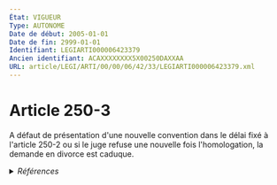 ```yaml
---
État: VIGUEUR
Type: AUTONOME
Date de début: 2005-01-01
Date de fin: 2999-01-01
Identifiant: LEGIARTI000006423379
Ancien identifiant: ACAXXXXXXXX5X00250DAXXAA
URL: article/LEGI/ARTI/00/00/06/42/33/LEGIARTI000006423379.xml
---
```


<h1>Article 250-3</h1>

A défaut de présentation d'une nouvelle convention dans le délai fixé à
l'article 250-2 ou si le juge refuse une nouvelle fois l'homologation, la
demande en divorce est caduque.


<details>
  <summary><em>Références</em></summary>

  <h2>Articles faisant référence à l'article</h2>
  
  <ul>
    <li>
      <a href="https://legal.tricoteuses.fr//redirection/LEGIARTI000006284802?vers=git&vers=legifrance">LOI n° 2004-439 du 26 mai 2004 relative au divorce - article 9 ENTIEREMENT_MODIF</a> CREATION cible
    </li>
    <li>
      <a href="https://legal.tricoteuses.fr//redirection/LEGIARTI000006423370?vers=git&vers=legifrance">Code civil - article 250-2 AUTONOME VIGUEUR, en vigueur depuis le 2005-01-01</a> CITATION cible
    </li>
  </ul>
  
  <h2>Textes faisant référence à l'article</h2>
  
  <ul>
    <li>
      <a href="https://legal.tricoteuses.fr//redirection/JORFTEXT000000439268?vers=git&vers=legifrance">LOI n° 2004-439 du 26 mai 2004 relative au divorce</a> SPEC_APPLI cible
    </li>
  </ul>
  
  <h2>Références faites par l'article</h2>
  
  <ul>
    <li>
      CODIFICATION source Loi 1803-03-14
    </li>
    <li>
      2004-05-26 SPEC_APPLI source <a href="https://legal.tricoteuses.fr//redirection/JORFTEXT000000439268?vers=git&vers=legifrance">LOI n° 2004-439 du 26 mai 2004 relative au divorce</a>
    </li>
    <li>
      2004-05-26 CREATION source <a href="https://legal.tricoteuses.fr//redirection/LEGIARTI000006284802?vers=git&vers=legifrance">LOI n° 2004-439 du 26 mai 2004 relative au divorce - article 9 ENTIEREMENT_MODIF</a>
    </li>
    <li>
      2999-01-01 CITATION source <a href="https://legal.tricoteuses.fr//redirection/LEGIARTI000006423370?vers=git&vers=legifrance">Code civil - article 250-2 AUTONOME VIGUEUR, en vigueur depuis le 2005-01-01</a>
    </li>
  </ul>
</details>
